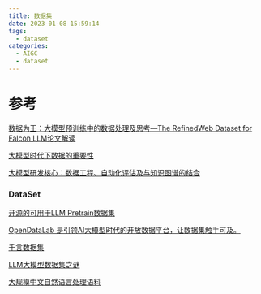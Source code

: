 ```yaml
---
title: 数据集
date: 2023-01-08 15:59:14
tags:
  - dataset
categories: 
  - AIGC
  - dataset  
---
```


<p></p>
<!-- more -->


# 参考
[数据为王：大模型预训练中的数据处理及思考—The RefinedWeb Dataset for Falcon LLM论文解读](https://zhuanlan.zhihu.com/p/641013454)

[大模型时代下数据的重要性](https://zhuanlan.zhihu.com/p/639207933)

[大模型研发核心：数据工程、自动化评估及与知识图谱的结合](https://hub.baai.ac.cn/view/28740)

### DataSet
[开源的可用于LLM Pretrain数据集](https://github.com/Glanvery/LLM-Travel/blob/main/LLM_Pretrain_Datasets.md)

[OpenDataLab 是引领AI大模型时代的开放数据平台，让数据集触手可及。](http://opendatalab.com/)

[千言数据集](https://www.luge.ai/#/)

[LLM大模型数据集之谜](https://zhuanlan.zhihu.com/p/641187337)

[大规模中文自然语言处理语料](https://github.com/brightmart/nlp_chinese_corpus)
